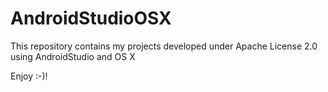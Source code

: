 # AndroidStudioOSX

This repository contains my projects developed under Apache License 2.0 using AndroidStudio and OS X

Enjoy :-)!
